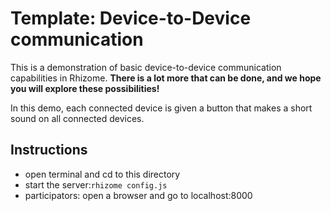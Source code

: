 # Template: Device-to-Device communication

This is a demonstration of basic device-to-device communication capabilities in Rhizome. **There is a lot more that can be done, and we hope you will explore these possibilities!**

In this demo, each connected device is given a button that makes a short sound on all connected devices.




Instructions
--------------

- open terminal and cd to this directory
- start the server:`rhizome config.js` 
- participators: open a browser and go to localhost:8000

